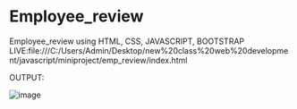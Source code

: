 # Employee_review
Employee_review using HTML, CSS, JAVASCRIPT, BOOTSTRAP
LIVE:file:///C:/Users/Admin/Desktop/new%20class%20web%20development/javascript/miniproject/emp_review/index.html

OUTPUT:



![image](https://github.com/user-attachments/assets/f6783479-29f1-4d86-bd5a-3a07a2439c4e)

